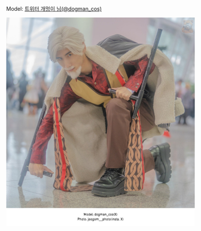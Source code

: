 ﻿---
dddd: 2024.02.18 일페
nickname: 개멍이
sns_type: x
sns_id: dogman_cos
---

<a name="dogman_cos"></a>
Model: <a href="https://x.com/dogman_cos" target="_blank">트위터 개멍이 님(@dogman_cos)</a>

![GJw416zXEAAfjgh.jpg](/assets/img/2024/02-18/GJw416zXEAAfjgh.jpg)